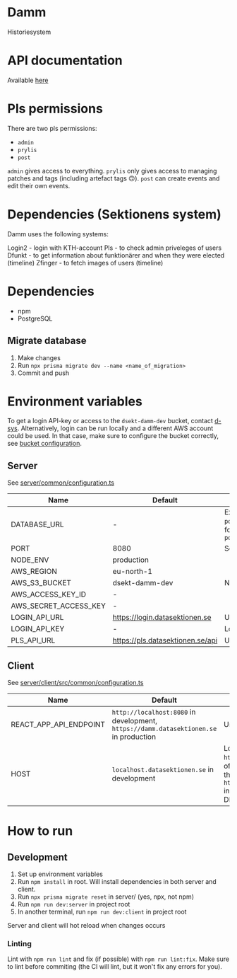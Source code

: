 # Damm
Historiesystem

# API documentation
Available [here](https://duckumentation.datasektionen.se/damm)

# Pls permissions
There are two pls permissions:
- `admin`
- `prylis`
- `post`

`admin` gives access to everything. `prylis` only gives access to managing patches and tags (including artefact tags 🙃). `post` can create events and edit their own events.

# Dependencies (Sektionens system)
Damm uses the following systems:

Login2 - login with KTH-account
Pls - to check admin priveleges of users
Dfunkt - to get information about funktionärer and when they were elected (timeline)
Zfinger - to fetch images of users (timeline)

# Dependencies
- npm
- PostgreSQL

## Migrate database
1. Make changes
2. Run `npx prisma migrate dev --name <name_of_migration>`
3. Commit and push

# Environment variables

To get a login API-key or access to the `dsekt-damm-dev` bucket, contact <a href="mailto:d-sys@datasektionen.se">d-sys</a>. Alternatively, login can be run locally and a different AWS account could be used. In that case, make sure to configure the bucket correctly, see [bucket configuration](bucket_configuration.md).

## Server
See [server/common/configuration.ts](server/common/configuration.ts)

| Name                      | Default                                   | Description                                               |
| ------------------------- | ----------------------------------------- | --------------------------------------------------------- |
| DATABASE_URL              | -                                         | Example: `postgresql://postgres:1234@localhost:5432/damm`, follow the schema: `postgresql://USER:PASSWORD@HOST:PORT/DB_NAME`                                                          |
| PORT                      | 8080                                      | Server port                                               |
| NODE_ENV                  | production                                |                                                           |
| AWS_REGION                | eu-north-1                                |                                                           |
| AWS_S3_BUCKET             | dsekt-damm-dev                            | NEVER!!!!!!!!!!! use `dsekt-damm-prod` locally                                                          |
| AWS_ACCESS_KEY_ID         | -                                         |                                                           |
| AWS_SECRET_ACCESS_KEY     | -                                         |                                                           |
| LOGIN_API_URL             | https://login.datasektionen.se            | URL to login                                              |
| LOGIN_API_KEY             | -                                         | Login key                                                 |
| PLS_API_URL               | https://pls.datasektionen.se/api          | URL to pls api                                            |

## Client
See [server/client/src/common/configuration.ts](server/client/src/common/configuration.ts)

| Name                      | Default                                   | Description                                               |
| ------------------------- | ----------------------------------------- | --------------------------------------------------------- |
| REACT_APP_API_ENDPOINT    | `http://localhost:8080` in development, `https://damm.datasektionen.se` in production                     | Used to fetch the API                                     |
| HOST                      | `localhost.datasektionen.se` in development                     | Login denies a callback to `http://localhost:3000` (not a subdomain of datasektionen.se), this variable sets the url to `http://localhost.datasektionen.se:3000` instead, which points to `127.0.0.1` by our DNS                                    |

# How to run
## Development

1. Set up environment variables
1. Run `npm install` in root. Will install dependencies in both server and client.
1. Run `npx prisma migrate reset` in server/ (yes, npx, not npm)
1. Run `npm run dev:server` in project root
1. In another terminal, run `npm run dev:client` in project root

Server and client will hot reload when changes occurs

### Linting
Lint with `npm run lint` and fix (if possible) with `npm run lint:fix`. Make sure to lint before commiting (the CI will lint, but it won't fix any errors for you).
